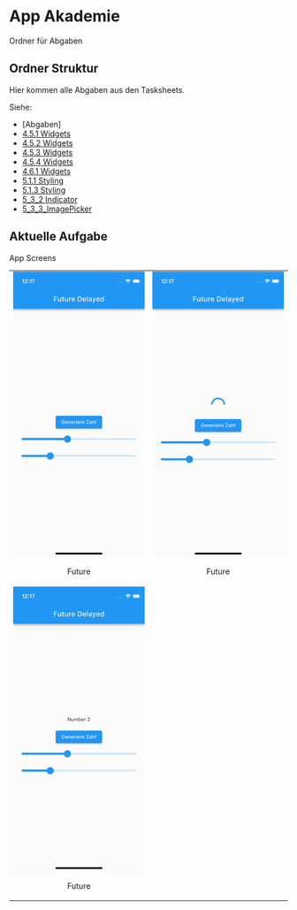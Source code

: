 # App Akademie

Ordner für Abgaben

## Ordner Struktur

Hier kommen alle Abgaben aus den Tasksheets.

Siehe:

- [Abgaben]
- [4.5.1 Widgets](https://github.com/markruzo/app_akademie/tree/main/lib/task_solutions/4_5_1)
- [4.5.2 Widgets](https://github.com/markruzo/app_akademie/tree/main/lib/task_solutions/4_5_2)
- [4.5.3 Widgets](https://github.com/markruzo/app_akademie/tree/main/lib/task_solutions/4_5_3)
- [4.5.4 Widgets](https://github.com/markruzo/app_akademie/tree/main/lib/task_solutions/4_5_4)
- [4.6.1 Widgets](https://github.com/markruzo/app_akademie/tree/main/lib/task_solutions/4_6_1)
- [5.1.1 Styling](https://github.com/markruzo/app_akademie/tree/main/lib/task_solutions/5_1_1_Styling)
- [5.1.3 Styling](https://github.com/markruzo/app_akademie/tree/main/lib/task_solutions/5_1_3_Styling)
- [5_3_2 Indicator](https://github.com/markruzo/app_akademie/tree/main/lib/task_solutions/5_3_2_Indicator)
- [5_3_3_ImagePicker](https://github.com/markruzo/app_akademie/tree/main/lib/task_solutions/5_3_3_ImagePicker)
<!-- - [Neuer Ordner](link zum ordner) -->

## Aktuelle Aufgabe

App Screens

<table>
  <tr>
    <td style="text-align: center;">
      <img src="lib/task_solutions/5_5_2_Features/Simulator Screenshot - iPhone 13 mini - 2023-09-11 at 12.17.15.png" alt="Bild 1">
      <p>Future</p>
    </td>
    <td style="text-align: center;">
      <img src="lib/task_solutions/5_5_2_Features/Simulator Screenshot - iPhone 13 mini - 2023-09-11 at 12.17.18.png" alt="Bild 2">
      <p>Future</p>
    </td>
  </tr>
    <td style="text-align: center;">
      <img src="lib/task_solutions/5_5_2_Features/Simulator Screenshot - iPhone 13 mini - 2023-09-11 at 12.17.20.png" alt="Bild 1">
      <p>Future</p>
    </td>
    </tr>
  </table>